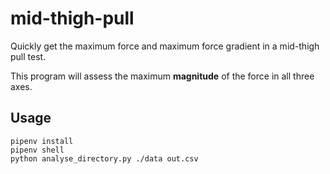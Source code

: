 # mid-thigh-pull

Quickly get the maximum force and maximum force gradient in a mid-thigh pull test.

This program will assess the maximum **magnitude** of the force in all three axes.

## Usage
```
pipenv install
pipenv shell
python analyse_directory.py ./data out.csv
```
